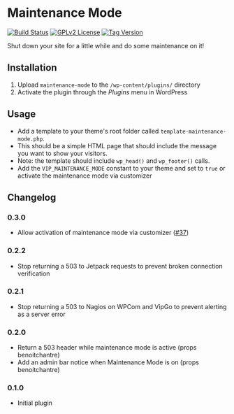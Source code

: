 # Maintenance Mode

[![Build Status](https://api.travis-ci.com/Automattic/maintenance-mode.svg?branch=master)](https://api.travis-ci.com/Automattic/maintenance-mode)
[![GPLv2 License](https://img.shields.io/github/license/Automattic/maintenance-mode.svg)](https://www.gnu.org/licenses/gpl.html)
[![Tag Version](https://img.shields.io/github/tag/Automattic/maintenance-mode.svg)](https://wordpress.org/plugins/maintenance-mode/)

Shut down your site for a little while and do some maintenance on it!

## Installation

1. Upload `maintenance-mode` to the `/wp-content/plugins/` directory
2. Activate the plugin through the _Plugins_ menu in WordPress

## Usage

- Add a template to your theme's root folder called `template-maintenance-mode.php`.
- This should be a simple HTML page that should include the message you want to show your visitors.
- Note: the template should include `wp_head()` and `wp_footer()` calls.
- Add the `VIP_MAINTENANCE_MODE` constant to your theme and set to `true` or activate the maintenance mode via customizer

## Changelog

### 0.3.0

* Allow activation of maintenance mode via customizer ([#37](https://github.com/Automattic/maintenance-mode-wp/issues/37))

### 0.2.2

* Stop returning a 503 to Jetpack requests to prevent broken connection verification

### 0.2.1

* Stop returning a 503 to Nagios on WPCom and VipGo to prevent alerting as a server error

### 0.2.0

* Return a 503 header while maintenance mode is active (props benoitchantre)
* Add an admin bar notice when Maintenance Mode is on (props benoitchantre)

### 0.1.0

* Initial plugin
